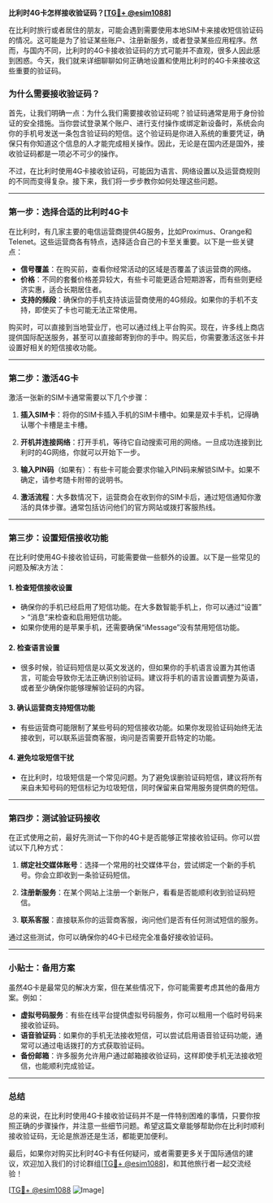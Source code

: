 **比利时4G卡怎样接收验证码？[[TG💪+ @esim1088](https://t.me/s/esim1088)]**

在比利时旅行或者居住的朋友，可能会遇到需要使用本地SIM卡来接收短信验证码的情况。这可能是为了验证某些账户、注册新服务，或者登录某些应用程序。然而，与国内不同，比利时的4G卡接收验证码的方式可能并不直观，很多人因此感到困惑。今天，我们就来详细聊聊如何正确地设置和使用比利时的4G卡来接收这些重要的验证码。

### 为什么需要接收验证码？

首先，让我们明确一点：为什么我们需要接收验证码呢？验证码通常是用于身份验证的安全措施。当你尝试登录某个账户、进行支付操作或绑定新设备时，系统会向你的手机号发送一条包含验证码的短信。这个验证码是你进入系统的重要凭证，确保只有你知道这个信息的人才能完成相关操作。因此，无论是在国内还是国外，接收验证码都是一项必不可少的操作。

不过，在比利时使用4G卡接收验证码，可能因为语言、网络设置以及运营商规则的不同而变得复杂。接下来，我们将一步步教你如何处理这些问题。

---

### 第一步：选择合适的比利时4G卡

在比利时，有几家主要的电信运营商提供4G服务，比如Proximus、Orange和Telenet。这些运营商各有特点，选择适合自己的卡至关重要。以下是一些关键点：

- **信号覆盖**：在购买前，查看你经常活动的区域是否覆盖了该运营商的网络。
- **价格**：不同的套餐价格差异较大，有些卡可能更适合短期游客，而有些则更经济实惠，适合长期居住者。
- **支持的频段**：确保你的手机支持该运营商使用的4G频段。如果你的手机不支持，即使买了卡也可能无法正常使用。

购买时，可以直接到当地营业厅，也可以通过线上平台购买。现在，许多线上商店提供国际配送服务，甚至可以直接邮寄到你的手中。购买后，你需要激活这张卡并设置好相关的短信接收功能。

---

### 第二步：激活4G卡

激活一张新的SIM卡通常需要以下几个步骤：

1. **插入SIM卡**：将你的SIM卡插入手机的SIM卡槽中。如果是双卡手机，记得确认哪个卡槽是主卡槽。
   
2. **开机并连接网络**：打开手机，等待它自动搜索可用的网络。一旦成功连接到比利时的4G网络，你就可以开始下一步。

3. **输入PIN码**（如果有）：有些卡可能会要求你输入PIN码来解锁SIM卡。如果不确定，请参考随卡附带的说明书。

4. **激活流程**：大多数情况下，运营商会在收到你的SIM卡后，通过短信通知你激活的具体步骤。通常包括访问他们的官方网站或拨打客服热线。

---

### 第三步：设置短信接收功能

在比利时使用4G卡接收验证码，可能需要做一些额外的设置。以下是一些常见的问题及解决方法：

#### 1. **检查短信接收设置**
   - 确保你的手机已经启用了短信功能。在大多数智能手机上，你可以通过“设置” > “消息”来检查和启用短信功能。
   - 如果你使用的是苹果手机，还需要确保“iMessage”没有禁用短信功能。

#### 2. **检查语言设置**
   - 很多时候，验证码短信是以英文发送的，但如果你的手机语言设置为其他语言，可能会导致你无法正确识别验证码。建议将手机的语言设置调整为英语，或者至少确保你能够理解验证码的内容。

#### 3. **确认运营商支持短信功能**
   - 有些运营商可能限制了某些号码的短信接收功能。如果你发现验证码始终无法接收到，可以联系运营商客服，询问是否需要开启特定的功能。

#### 4. **避免垃圾短信干扰**
   - 在比利时，垃圾短信是一个常见问题。为了避免误删验证码短信，建议将所有来自未知号码的短信标记为垃圾短信，同时保留来自常用服务提供商的短信。

---

### 第四步：测试验证码接收

在正式使用之前，最好先测试一下你的4G卡是否能够正常接收验证码。你可以尝试以下几种方式：

1. **绑定社交媒体账号**：选择一个常用的社交媒体平台，尝试绑定一个新的手机号。你会立即收到一条验证码短信。

2. **注册新服务**：在某个网站上注册一个新账户，看看是否能顺利收到验证码短信。

3. **联系客服**：直接联系你的运营商客服，询问他们是否有任何测试短信的服务。

通过这些测试，你可以确保你的4G卡已经完全准备好接收验证码。

---

### 小贴士：备用方案

虽然4G卡是最常见的解决方案，但在某些情况下，你可能需要考虑其他的备用方案。例如：

- **虚拟号码服务**：有些在线平台提供虚拟号码服务，你可以租用一个临时号码来接收验证码。
- **语音验证码**：如果你的手机无法接收短信，可以尝试启用语音验证码功能，通常可以通过电话拨打的方式获取验证码。
- **备份邮箱**：许多服务允许用户通过邮箱接收验证码，这样即使手机无法接收短信，也能顺利完成验证。

---

### 总结

总的来说，在比利时使用4G卡接收验证码并不是一件特别困难的事情，只要你按照正确的步骤操作，并注意一些细节问题。希望这篇文章能够帮助你在比利时顺利接收验证码，无论是旅游还是生活，都能更加便利。

最后，如果你对购买比利时4G卡有任何疑问，或者需要更多关于国际通信的建议，欢迎加入我们的讨论群组[[TG💪+ @esim1088](https://t.me/s/esim1088)]，和其他旅行者一起交流经验！

[[TG💪+ @esim1088](https://t.me/s/esim1088) ![Image](https://i.postimg.cc/4NQfJmqS/Snipaste-2025-05-13-00-14-12.png)]